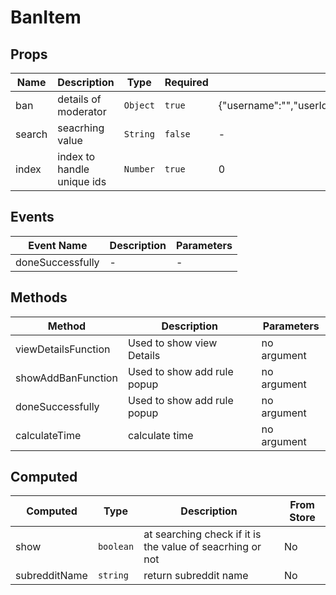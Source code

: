 # BanItem

## Props

<!-- @vuese:BanItem:props:start -->
|Name|Description|Type|Required|Default|
|---|---|---|---|---|
|ban|details of moderator|`Object`|`true`|{"username":"","userId":"","avatar":"","bannedAt":"","banPeriod":0,"modNote":"","noteInclude":"","reasonForBan":""}|
|search|seacrhing value|`String`|`false`|-|
|index|index to handle unique ids|`Number`|`true`|0|

<!-- @vuese:BanItem:props:end -->


## Events

<!-- @vuese:BanItem:events:start -->
|Event Name|Description|Parameters|
|---|---|---|
|doneSuccessfully|-|-|

<!-- @vuese:BanItem:events:end -->


## Methods

<!-- @vuese:BanItem:methods:start -->
|Method|Description|Parameters|
|---|---|---|
|viewDetailsFunction|Used to show view Details|no argument|
|showAddBanFunction|Used to show add rule popup|no argument|
|doneSuccessfully|Used to show add rule popup|no argument|
|calculateTime|calculate time|no argument|

<!-- @vuese:BanItem:methods:end -->


## Computed

<!-- @vuese:BanItem:computed:start -->
|Computed|Type|Description|From Store|
|---|---|---|---|
|show|`boolean`|at searching check if it is the value of seacrhing or not|No|
|subredditName|`string`|return subreddit name|No|

<!-- @vuese:BanItem:computed:end -->


